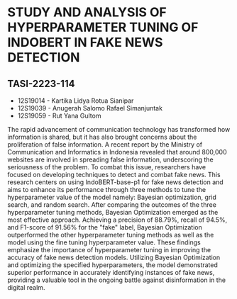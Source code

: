 # STUDY AND ANALYSIS OF HYPERPARAMETER TUNING OF INDOBERT IN FAKE NEWS DETECTION
## TASI-2223-114 
* 12S19014 - Kartika Lidya Rotua Sianipar
* 12S19039 - Anugerah Salomo Rafael Simanjuntak
* 12S19059 - Rut Yana Gultom

The rapid advancement of communication technology has transformed how information is shared, but it has also brought concerns about the proliferation of false information. A recent report by the Ministry of Communication and Informatics in Indonesia revealed that around 800,000 websites are involved in spreading false information, underscoring the seriousness of the problem. To combat this issue, researchers have focused on developing techniques to detect and combat fake news. This research centers on using IndoBERT-base-p1 for fake news detection and aims to enhance its performance through three methods to tune the hyperparameter value of the model namely: Bayesian optimization, grid search, and random search. After comparing the outcomes of the three hyperparameter tuning methods, Bayesian Optimization emerged as the most effective approach. Achieving a precision of 88.79%, recall of 94.5%, and F1-score of 91.56% for the "fake" label, Bayesian Optimization outperformed the other hyperparameter tuning methods as well as the model using the fine tuning hyperparameter value. These findings emphasize the importance of hyperparameter tuning in improving the accuracy of fake news detection models. Utilizing Bayesian Optimization and optimizing the specified hyperparameters, the model demonstrated superior performance in accurately identifying instances of fake news, providing a valuable tool in the ongoing battle against disinformation in the digital realm.

